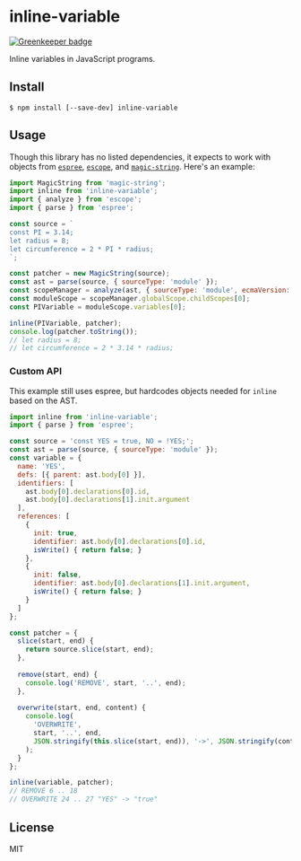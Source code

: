 # inline-variable

[![Greenkeeper badge](https://badges.greenkeeper.io/eventualbuddha/inline-variable.svg)](https://greenkeeper.io/)

Inline variables in JavaScript programs.

## Install

```
$ npm install [--save-dev] inline-variable
```

## Usage

Though this library has no listed dependencies, it expects to work with objects
from [`espree`][espree], [`escope`][escope], and [`magic-string`][ms]. Here's
an example:

[espree]: https://github.com/eslint/espree
[escope]: https://github.com/estools/escope
[ms]: https://github.com/Rich-Harris/magic-string

```js
import MagicString from 'magic-string';
import inline from 'inline-variable';
import { analyze } from 'escope';
import { parse } from 'espree';

const source = `
const PI = 3.14;
let radius = 8;
let circumference = 2 * PI * radius;
`;

const patcher = new MagicString(source);
const ast = parse(source, { sourceType: 'module' });
const scopeManager = analyze(ast, { sourceType: 'module', ecmaVersion: 6 });
const moduleScope = scopeManager.globalScope.childScopes[0];
const PIVariable = moduleScope.variables[0];

inline(PIVariable, patcher);
console.log(patcher.toString());
// let radius = 8;
// let circumference = 2 * 3.14 * radius;
```

### Custom API

This example still uses espree, but hardcodes objects needed for `inline` based
on the AST.

```js
import inline from 'inline-variable';
import { parse } from 'espree';

const source = 'const YES = true, NO = !YES;';
const ast = parse(source, { sourceType: 'module' });
const variable = {
  name: 'YES',
  defs: [{ parent: ast.body[0] }],
  identifiers: [
    ast.body[0].declarations[0].id,
    ast.body[0].declarations[1].init.argument
  ],
  references: [
    {
      init: true,
      identifier: ast.body[0].declarations[0].id,
      isWrite() { return false; }
    },
    {
      init: false,
      identifier: ast.body[0].declarations[1].init.argument,
      isWrite() { return false; }
    }
  ]
};

const patcher = {
  slice(start, end) {
    return source.slice(start, end);
  },
  
  remove(start, end) {
    console.log('REMOVE', start, '..', end);
  },
  
  overwrite(start, end, content) {
    console.log(
      'OVERWRITE',
      start, '..', end,
      JSON.stringify(this.slice(start, end)), '->', JSON.stringify(content)
    );
  }
};

inline(variable, patcher);
// REMOVE 6 .. 18
// OVERWRITE 24 .. 27 "YES" -> "true"
```

## License

MIT
